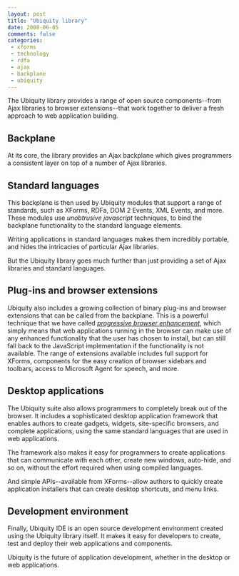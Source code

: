 ```yaml
---
layout: post
title: "Ubiquity library"
date: 2008-06-05
comments: false
categories:
 - xforms
 - technology
 - rdfa
 - ajax
 - backplane
 - ubiquity
---
```

The Ubiquity library provides a range of open source components--from Ajax
libraries to browser extensions--that work together to deliver a fresh
approach to web application building.

<!-- more -->

  

## Backplane

At its core, the library provides an Ajax backplane which gives programmers a
consistent layer on top of a number of Ajax libraries.

  

## Standard languages

This backplane is then used by Ubiquity modules that support a range of
standards, such as XForms, RDFa, DOM 2 Events, XML Events, and more. These
modules use _unobtrusive javascript_ techniques, to bind the backplane
functionality to the standard language elements.

  
Writing applications in standard languages makes them incredibly portable, and
hides the intricacies of particular Ajax libraries.

  
But the Ubiquity library goes much further than just providing a set of Ajax
libraries and standard languages.

  

## Plug-ins and browser extensions

Ubiquity also includes a growing collection of binary plug-ins and browser
extensions that can be called from the backplane. This is a powerful technique
that we have called _[progressive browser
enhancement](http://webBackplane.com/thought/pbe)_, which simply means that
web applications running in the browser can make use of any enhanced
functionality that the user has chosen to install, but can still fall back to
the JavaScript implementation if the functionality is not available. The range
of extensions available includes full support for XForms, components for the
easy creation of browser sidebars and toolbars, access to Microsoft Agent for
speech, and more.

  

## Desktop applications

The Ubiquity suite also allows programmers to completely break out of the
browser. It includes a sophisticated desktop application framework that
enables authors to create gadgets, widgets, site-specific browsers, and
complete applications, using the same standard languages that are used in web
applications.

  
The framework also makes it easy for programmers to create applications that
can communicate with each other, create new windows, auto-hide, and so on,
without the effort required when using compiled languages.

  
And simple APIs--available from XForms--allow authors to quickly create
application installers that can create desktop shortcuts, and menu links.

  

## Development environment

Finally, Ubiquity IDE is an open source development environment created using
the Ubiquity library itself. It makes it easy for developers to create, test
and deploy their web applications and components.

  
Ubiquity is the future of application development, whether in the desktop or
web applications.

